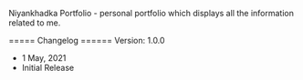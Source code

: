 Niyankhadka Portfolio - personal portfolio which displays all the information related to me.

===== Changelog ======
Version: 1.0.0
- 1 May, 2021
- Initial Release
